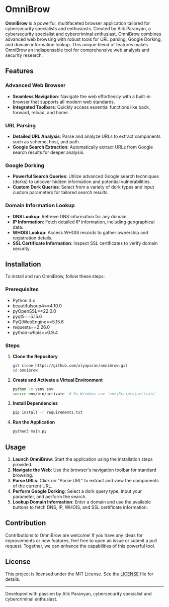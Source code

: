 # OmniBrow

**OmniBrow** is a powerful, multifaceted browser application tailored for cybersecurity specialists and enthusiasts. Created by Alik Paranyan, a cybersecurity specialist and cybercriminal enthusiast, OmniBrow combines advanced web browsing with robust tools for URL parsing, Google Dorking, and domain information lookup. This unique blend of features makes OmniBrow an indispensable tool for comprehensive web analysis and security research.

## Features

### Advanced Web Browser
- **Seamless Navigation**: Navigate the web effortlessly with a built-in browser that supports all modern web standards.
- **Integrated Toolbars**: Quickly access essential functions like back, forward, reload, and home.

### URL Parsing
- **Detailed URL Analysis**: Parse and analyze URLs to extract components such as scheme, host, and path.
- **Google Search Extraction**: Automatically extract URLs from Google search results for deeper analysis.

### Google Dorking
- **Powerful Search Queries**: Utilize advanced Google search techniques (dorks) to uncover hidden information and potential vulnerabilities.
- **Custom Dork Queries**: Select from a variety of dork types and input custom parameters for tailored search results.

### Domain Information Lookup
- **DNS Lookup**: Retrieve DNS information for any domain.
- **IP Information**: Fetch detailed IP information, including geographical data.
- **WHOIS Lookup**: Access WHOIS records to gather ownership and registration details.
- **SSL Certificate Information**: Inspect SSL certificates to verify domain security.

## Installation

To install and run OmniBrow, follow these steps:

### Prerequisites

- Python 3.x
- beautifulsoup4==4.10.0
- pyOpenSSL==22.0.0
- pyqt5==5.15.6
- PyQtWebEngine==5.15.6
- requests==2.26.0
- python-whois==0.9.4
  
### Steps

1. **Clone the Repository**

    ```sh
    git clone https://github.com/alyaparan/omnibrow.git
    cd omnibrow
    ```

2. **Create and Activate a Virtual Environment**

    ```sh
    python -m venv env
    source env/bin/activate  # On Windows use `env\Scripts\activate`
    ```

3. **Install Dependencies**

    ```sh
    pip install -r requirements.txt
    ```

4. **Run the Application**

    ```sh
    python3 main.py
    ```

## Usage

1. **Launch OmniBrow**: Start the application using the installation steps provided.
2. **Navigate the Web**: Use the browser's navigation toolbar for standard browsing.
3. **Parse URLs**: Click on "Parse URL" to extract and view the components of the current URL.
4. **Perform Google Dorking**: Select a dork query type, input your parameter, and perform the search.
5. **Lookup Domain Information**: Enter a domain and use the available buttons to fetch DNS, IP, WHOIS, and SSL certificate information.

## Contribution

Contributions to OmniBrow are welcome! If you have any ideas for improvements or new features, feel free to open an issue or submit a pull request. Together, we can enhance the capabilities of this powerful tool.

## License

This project is licensed under the MIT License. See the [LICENSE](LICENSE) file for details.

---

Developed with passion by Alik Paranyan, cybersecurity specialist and cybercriminal enthusiast.
